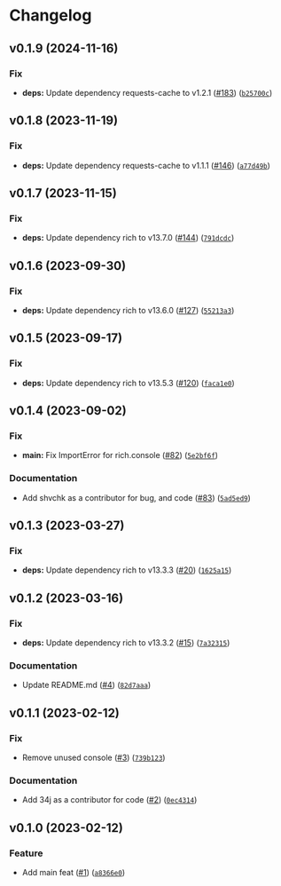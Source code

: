 # Changelog

<!--next-version-placeholder-->

## v0.1.9 (2024-11-16)

### Fix

* **deps:** Update dependency requests-cache to v1.2.1 ([#183](https://github.com/34j/geekbench-browser-python/issues/183)) ([`b25700c`](https://github.com/34j/geekbench-browser-python/commit/b25700cc66b7357c3dec60bc083b691b67e37dc2))

## v0.1.8 (2023-11-19)

### Fix

* **deps:** Update dependency requests-cache to v1.1.1 ([#146](https://github.com/34j/geekbench-browser-python/issues/146)) ([`a77d49b`](https://github.com/34j/geekbench-browser-python/commit/a77d49b83346b2d3a034fdf435b781d169f95e30))

## v0.1.7 (2023-11-15)

### Fix

* **deps:** Update dependency rich to v13.7.0 ([#144](https://github.com/34j/geekbench-browser-python/issues/144)) ([`791dcdc`](https://github.com/34j/geekbench-browser-python/commit/791dcdcdc977cd62ce9e32dd7315804281dafa98))

## v0.1.6 (2023-09-30)

### Fix

* **deps:** Update dependency rich to v13.6.0 ([#127](https://github.com/34j/geekbench-browser-python/issues/127)) ([`55213a3`](https://github.com/34j/geekbench-browser-python/commit/55213a327f9ba3f11cb25104493fe3d61f3e8de7))

## v0.1.5 (2023-09-17)

### Fix

* **deps:** Update dependency rich to v13.5.3 ([#120](https://github.com/34j/geekbench-browser-python/issues/120)) ([`faca1e0`](https://github.com/34j/geekbench-browser-python/commit/faca1e01f0ea6f97443d1adcf89f772ce319cd00))

## v0.1.4 (2023-09-02)

### Fix

* **__main__:** Fix ImportError for rich.console ([#82](https://github.com/34j/geekbench-browser-python/issues/82)) ([`5e2bf6f`](https://github.com/34j/geekbench-browser-python/commit/5e2bf6fa6201207dd8355267a3dbfd7c2a3cd781))

### Documentation

* Add shvchk as a contributor for bug, and code ([#83](https://github.com/34j/geekbench-browser-python/issues/83)) ([`5ad5ed9`](https://github.com/34j/geekbench-browser-python/commit/5ad5ed9c74b34ddc3ac93c525945563d665ee4ab))

## v0.1.3 (2023-03-27)
### Fix
* **deps:** Update dependency rich to v13.3.3 ([#20](https://github.com/34j/geekbench-browser-python/issues/20)) ([`1625a15`](https://github.com/34j/geekbench-browser-python/commit/1625a1534e50af7b7df7bcec6d4d05e5ed9c6066))

## v0.1.2 (2023-03-16)
### Fix
* **deps:** Update dependency rich to v13.3.2 ([#15](https://github.com/34j/geekbench-browser-python/issues/15)) ([`7a32315`](https://github.com/34j/geekbench-browser-python/commit/7a32315eb7457e8af3851a78e0186391e7cad813))

### Documentation
* Update README.md ([#4](https://github.com/34j/geekbench-browser-python/issues/4)) ([`82d7aaa`](https://github.com/34j/geekbench-browser-python/commit/82d7aaa2d4011abe6f2fed813593a9d2fdb118c8))

## v0.1.1 (2023-02-12)
### Fix
* Remove unused console ([#3](https://github.com/34j/geekbench-browser-python/issues/3)) ([`739b123`](https://github.com/34j/geekbench-browser-python/commit/739b12395c7dc4fc05579c9f55dfd61571129ae6))

### Documentation
* Add 34j as a contributor for code ([#2](https://github.com/34j/geekbench-browser-python/issues/2)) ([`0ec4314`](https://github.com/34j/geekbench-browser-python/commit/0ec4314f8ec251546c65baa906a07e5fb84e34c1))

## v0.1.0 (2023-02-12)
### Feature
* Add main feat ([#1](https://github.com/34j/geekbench-browser-python/issues/1)) ([`a8366e0`](https://github.com/34j/geekbench-browser-python/commit/a8366e0e795c2a2241a525314c13e139113b5a90))
